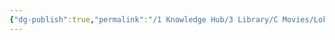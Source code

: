 ```yaml
---
{"dg-publish":true,"permalink":"/1 Knowledge Hub/3 Library/C Movies/Loki series/","noteIcon":""}
---
```


